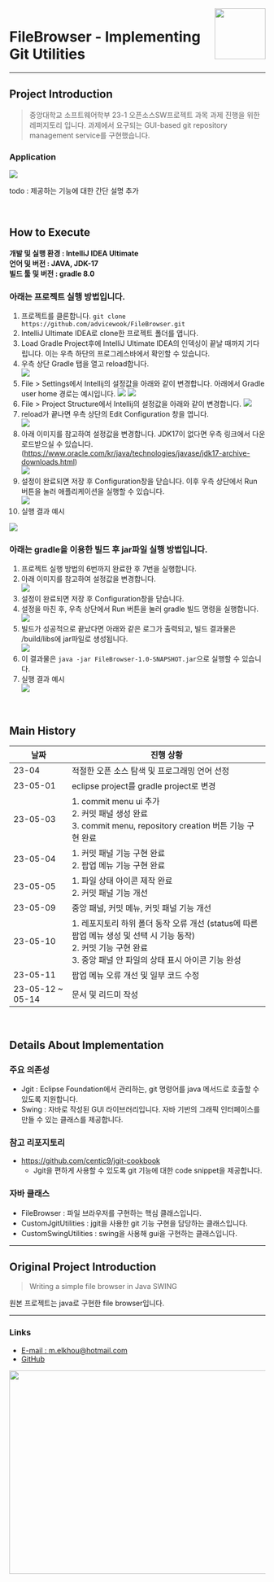 <img src="src/img/file_browser.png" align="right" height="100" width="100" />   

# FileBrowser - Implementing Git Utilities

***
## **Project Introduction**
> 중앙대학교 소프트웨어학부 23-1 오픈소스SW프로젝트 과목 과제 진행을 위한 레퍼지토리 입니다. 과제에서 요구되는 GUI-based git repository management service를 구현했습니다.
### **Application**
<img src="Screenshots/Project1-gui.png"/>


todo : 제공하는 기능에 대한 간단 설명 추가

</br>  

## **How to Execute**

**개발 및 실행 환경 : IntelliJ IDEA Ultimate**  
**언어 및 버전 : JAVA, JDK-17**  
**빌드 툴 및 버전 : gradle 8.0**  

### 아래는 프로젝트 실행 방법입니다.
1. 프로젝트를 클론합니다. `git clone https://github.com/advicewook/FileBrowser.git`
2. IntelliJ Ultimate IDEA로 clone한 프로젝트 폴더를 엽니다.  
3. Load Gradle Project후에 IntelliJ Ultimate IDEA의 인덱싱이 끝날 때까지 기다립니다. 이는 우측 하단의 프로그레스바에서 확인할 수 있습니다.  
4. 우측 상단 Gradle 탭을 열고 reload합니다.  
   <img src="Screenshots/gradle-refresh.png"/>
5. File > Settings에서 Intellij의 설정값을 아래와 같이 변경합니다. 아래에서 Gradle user home 경로는 예시입니다.
   <img src="Screenshots/config-settings-gradle.png"/>
   <img src="Screenshots/config-file-encoding.png"/>
6. File > Project Structure에서 Intellij의 설정값을 아래와 같이 변경합니다.
   <img src="Screenshots/config-sdk.png"/>
7. reload가 끝나면 우측 상단의 Edit Configuration 창을 엽니다.  
   <img src="Screenshots/config-step1.png"/>  
8. 아래 이미지를 참고하여 설정값을 변경합니다. JDK17이 없다면 우측 링크에서 다운로드받으실 수 있습니다.(https://www.oracle.com/kr/java/technologies/javase/jdk17-archive-downloads.html)  
   <img src="Screenshots/config-step2.png"/>  
9. 설정이 완료되면 저장 후 Configuration창을 닫습니다. 이후 우측 상단에서 Run 버튼을 눌러 애플리케이션을 실행할 수 있습니다.  
   <img src="Screenshots/config-step3.png"/>  
10. 실행 결과 예시  
   <img src="Screenshots/config-step4.png"/>  

### 아래는 gradle을 이용한 빌드 후 jar파일 실행 방법입니다.  
1. 프로젝트 실행 방법의 6번까지 완료한 후 7번을 실행합니다.  
2. 아래 이미지를 참고하여 설정값을 변경합니다.  
   <img src="Screenshots/gradle-config-step1.png"/>  
3. 설정이 완료되면 저장 후 Configuration창을 닫습니다.
4. 설정을 마친 후, 우측 상단에서 Run 버튼을 눌러 gradle 빌드 명령을 실행합니다.  
   <img src="Screenshots/gradle-config-step1half.png"/>  
6. 빌드가 성공적으로 끝났다면 아래와 같은 로그가 출력되고, 빌드 결과물은 /build/libs에 jar파일로 생성됩니다.  
   <img src="Screenshots/assemble-log.png"/>  
7. 이 결과물은 `java -jar FileBrowser-1.0-SNAPSHOT.jar`으로 실행할 수 있습니다.   
8. 실행 결과 예시  
   <img src="Screenshots/gradle-config-step2.png"/>   


</br>  

## **Main History**

|날짜|진행 상황|
|--|--|
|23-04|적절한 오픈 소스 탐색 및 프로그래밍 언어 선정|
|23-05-01|eclipse project를 gradle project로 변경|  
|23-05-03|1. commit menu ui 추가  </br> 2. 커밋 패널 생성 완료 </br> 3. commit menu, repository creation 버튼 기능 구현 완료|
|23-05-04|1. 커밋 패널 기능 구현 완료 </br> 2. 팝업 메뉴 기능 구현 완료|
|23-05-05|1. 파일 상태 아이콘 제작 완료 </br> 2. 커밋 패널 기능 개선|
|23-05-09|중앙 패널, 커밋 메뉴, 커밋 패널 기능 개선|
|23-05-10|1. 레포지토리 하위 폴더 동작 오류 개선 (status에 따른 팝업 메뉴 생성 및 선택 시 기능 동작)  </br> 2. 커밋 기능 구현 완료 </br> 3. 중앙 패널 안 파일의 상태 표시 아이콘 기능 완성 |
|23-05-11|팝업 메뉴 오류 개선 및 일부 코드 수정|
|23-05-12 ~ 05-14| 문서 및 리드미 작성|

</br>  

## **Details About Implementation**
### 주요 의존성
- Jgit : Eclipse Foundation에서 관리하는, git 명령어를 java 메서드로 호출할 수 있도록 지원합니다.
- Swing : 자바로 작성된 GUI 라이브러리입니다. 자바 기반의 그래픽 인터페이스를 만들 수 있는 클래스를 제공합니다.

### 참고 리포지토리
- https://github.com/centic9/jgit-cookbook
  - Jgit을 편하게 사용할 수 있도록 git 기능에 대한 code snippet을 제공합니다.

### 자바 클래스
- FileBrowser : 파일 브라우저를 구현하는 핵심 클래스입니다.
- CustomJgitUtilities : jgit을 사용한 git 기능 구현을 담당하는 클래스입니다.
- CustomSwingUtilities : swing을 사용해 gui을 구현하는 클래스입니다.

***
## Original Project Introduction
> Writing a simple file browser in Java SWING


원본 프로젝트는 java로 구현한 file browser입니다.
***
### Links
- [E-mail : ](mailto:m.elkhou@hotmail.com) m.elkhou@hotmail.com
- [GitHub](https://github.com/m-elkhou)

<img src="Screenshots/1.png" align="center" height="400" width="700" />